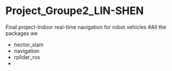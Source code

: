 # Project_Groupe2_LIN-SHEN
Final project-Indoor real-time navigation for robot vehicles
#All the packages we 
- hector_slam
- navigation
- rplidar_ros
- 
